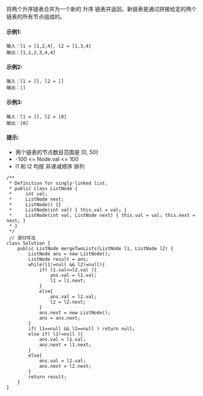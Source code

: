 将两个升序链表合并为一个新的 升序 链表并返回。新链表是通过拼接给定的两个链表的所有节点组成的。

#### 示例1:
```
输入：l1 = [1,2,4], l2 = [1,3,4]
输出：[1,1,2,3,4,4]
```

#### 示例2:
```
输入：l1 = [], l2 = []
输出：[]
```

#### 示例3:
```
输入：l1 = [], l2 = [0]
输出：[0]
```

#### 提示:
* 两个链表的节点数目范围是 \[0, 50]
* -100 <= Node.val <= 100
* l1 和 l2 均按 非递减顺序 排列

```
/**
 * Definition for singly-linked list.
 * public class ListNode {
 *     int val;
 *     ListNode next;
 *     ListNode() {}
 *     ListNode(int val) { this.val = val; }
 *     ListNode(int val, ListNode next) { this.val = val; this.next = next; }
 * }
 */
 // 递归写法
class Solution {
    public ListNode mergeTwoLists(ListNode l1, ListNode l2) {
        ListNode ans = new ListNode();
        ListNode result = ans;
        while(l1!=null && l2!=null){
            if( l1.val<=l2.val ){
                ans.val = l1.val;
                l1 = l1.next;
            }
            else{
                ans.val = l2.val;
                l2 = l2.next;
            }
            ans.next = new ListNode();
            ans = ans.next;
        }
        if( l1==null && l2==null ) return null;
        else if( l1!=null ){
            ans.val = l1.val;
            ans.next = l1.next;
        }
        else{
            ans.val = l2.val;
            ans.next = l2.next;
        }
        return result;
    }
}
```
